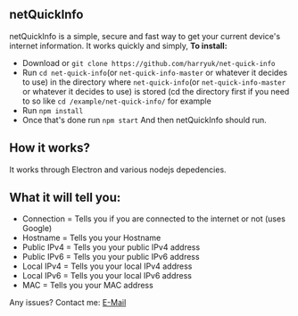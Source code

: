 ## netQuickInfo

netQuickInfo is a simple, secure and fast way to get your current device's internet information.
It works quickly and simply,
**To install:**
 - Download or `git clone https://github.com/harryuk/net-quick-info`
 - Run `cd net-quick-info`(or `net-quick-info-master` or whatever it decides to use) in the directory where `net-quick-info`(or `net-quick-info-master` or whatever it decides to use) is stored (cd the directory first if you need to so like `cd /example/net-quick-info/` for example
 - Run `npm install`
 - Once that's done run `npm start`
And then netQuickInfo should run.

## How it works?
It works through Electron and various nodejs depedencies.

## What it will tell you:
- Connection = Tells you if you are connected to the internet or not (uses Google)
- Hostname = Tells you your Hostname
- Public IPv4 = Tells you your public IPv4 address
- Public IPv6 = Tells you your public IPv6 address
- Local IPv4 = Tells you your local IPv4 address
- Local IPv6 = Tells you your local IPv6 address
- MAC = Tells you your MAC address

Any issues?
Contact me:
<a href="mailto:hcarrigan59@gmail.com">E-Mail</a>
